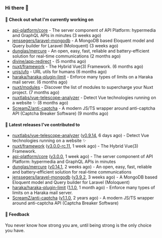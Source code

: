 ### Hi there 👋

#### 👷 Check out what I'm currently working on

- [api-platform/core](https://github.com/api-platform/core) - The server component of API Platform: hypermedia and GraphQL APIs in minutes (3 weeks ago)
- [jenssegers/laravel-mongodb](https://github.com/jenssegers/laravel-mongodb) - A MongoDB based Eloquent model and Query builder for Laravel (Moloquent) (3 weeks ago)
- [dunglas/mercure](https://github.com/dunglas/mercure) - An open, easy, fast, reliable and battery-efficient solution for real-time communications (2 months ago)
- [divine/app-redirect](https://github.com/divine/app-redirect) -  (5 months ago)
- [nuxt/framework](https://github.com/nuxt/framework) - The Hybrid Vue(3) Framework. (6 months ago)
- [unjs/ufo](https://github.com/unjs/ufo) - URL utils for humans (6 months ago)
- [haraka/haraka-plugin-limit](https://github.com/haraka/haraka-plugin-limit) - Enforce many types of limits on a Haraka mail server. (6 months ago)
- [nuxt/modules](https://github.com/nuxt/modules) - Discover the list of modules to supercharge your Nuxt project. (7 months ago)
- [nuxtlabs/vue-telescope-analyzer](https://github.com/nuxtlabs/vue-telescope-analyzer) - Detect Vue technologies running on a website ✨ (8 months ago)
- [ScreamZ/anti-captcha](https://github.com/ScreamZ/anti-captcha) - A modern JS/TS wrapper around anti-captcha API (Captcha Breaker Software) (9 months ago)

#### 🔭 Latest releases I've contributed to

- [nuxtlabs/vue-telescope-analyzer](https://github.com/nuxtlabs/vue-telescope-analyzer) ([v0.9.14](https://github.com/nuxtlabs/vue-telescope-analyzer/releases/tag/v0.9.14), 6 days ago) - Detect Vue technologies running on a website ✨
- [nuxt/framework](https://github.com/nuxt/framework) ([v3.0.0-rc.11](https://github.com/nuxt/framework/releases/tag/v3.0.0-rc.11), 1 week ago) - The Hybrid Vue(3) Framework.
- [api-platform/core](https://github.com/api-platform/core) ([v3.0.0](https://github.com/api-platform/core/releases/tag/v3.0.0), 1 week ago) - The server component of API Platform: hypermedia and GraphQL APIs in minutes
- [dunglas/mercure](https://github.com/dunglas/mercure) ([v0.14.1](https://github.com/dunglas/mercure/releases/tag/v0.14.1), 2 weeks ago) - An open, easy, fast, reliable and battery-efficient solution for real-time communications
- [jenssegers/laravel-mongodb](https://github.com/jenssegers/laravel-mongodb) ([v3.9.2](https://github.com/jenssegers/laravel-mongodb/releases/tag/v3.9.2), 3 weeks ago) - A MongoDB based Eloquent model and Query builder for Laravel (Moloquent)
- [haraka/haraka-plugin-limit](https://github.com/haraka/haraka-plugin-limit) ([1.1.0](https://github.com/haraka/haraka-plugin-limit/releases/tag/1.1.0), 1 month ago) - Enforce many types of limits on a Haraka mail server.
- [ScreamZ/anti-captcha](https://github.com/ScreamZ/anti-captcha) ([v1.1.0](https://github.com/ScreamZ/anti-captcha/releases/tag/v1.1.0), 2 years ago) - A modern JS/TS wrapper around anti-captcha API (Captcha Breaker Software)

#### 💬 Feedback
You never know how strong you are, until being strong is the only choice you have.